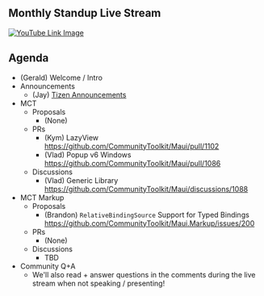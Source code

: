 ## Monthly Standup Live Stream

[![YouTube Link Image](https://user-images.githubusercontent.com/13558917/229396713-4a905027-ba7f-4f62-aebe-954a6803116a.png)](https://www.youtube.com/watch?v=3pJh1eYcYPg)

## Agenda

- (Gerald) Welcome / Intro
- Announcements
  - (Jay) [Tizen Announcements](https://github.com/JoonghyunCho/CommunityToolkit.Maui/wiki/One-Bite-of-Tizen%2C-April-2023-Standup)
- MCT
  - Proposals
    - (None)
  - PRs
    - (Kym) LazyView https://github.com/CommunityToolkit/Maui/pull/1102
    - (Vlad) Popup v6 Windows https://github.com/CommunityToolkit/Maui/pull/1086
  - Discussions
    - (Vlad) Generic Library https://github.com/CommunityToolkit/Maui/discussions/1088
- MCT Markup
  - Proposals
    - (Brandon) `RelativeBindingSource` Support for Typed Bindings https://github.com/CommunityToolkit/Maui.Markup/issues/200
  - PRs
    - (None)
  - Discussions
    - TBD
- Community Q+A
  - We'll also read + answer questions in the comments during the live stream when not speaking / presenting!